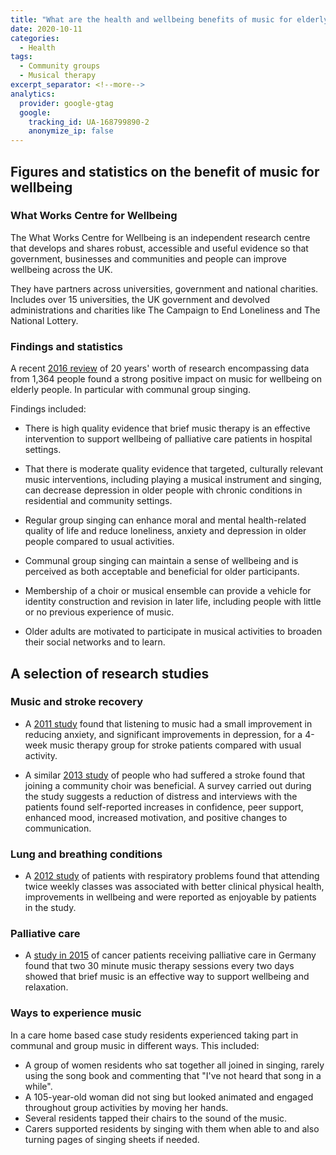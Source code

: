 ```yaml
---
title: "What are the health and wellbeing benefits of music for elderly people?"
date: 2020-10-11
categories:
  - Health
tags:
  - Community groups
  - Musical therapy
excerpt_separator: <!--more-->
analytics:
  provider: google-gtag
  google:
    tracking_id: UA-168799890-2
    anonymize_ip: false
---
```


## Figures and statistics on the benefit of music for wellbeing

### What Works Centre for Wellbeing

The What Works Centre for Wellbeing is an independent research centre that develops and shares robust, accessible and useful evidence so that government, businesses and communities and people can improve wellbeing across the UK.

They have partners across universities, government and national charities. Includes over 15 universities, the UK government and devolved administrations and charities like The Campaign to End Loneliness and The National Lottery.

### Findings and statistics

A recent [2016 review](https://whatworkswellbeing.org/resources/music-singing-and-wellbeing/) of 20 years' worth of research encompassing data from 1,364 people found a strong positive impact on music for wellbeing on elderly people. In particular with communal group singing.

Findings included:

* There is high quality evidence that brief music therapy is an effective intervention to support wellbeing of palliative care patients in hospital settings.

* That there is moderate quality evidence that targeted, culturally relevant music interventions, including playing a musical instrument and singing, can decrease depression in older people with chronic conditions in residential and community settings.

* Regular group singing can enhance moral and mental health-related quality of life and reduce loneliness, anxiety and depression in older people compared to usual activities.

* Communal group singing can maintain a sense of wellbeing and is perceived as both acceptable and beneficial for older participants.

* Membership of a choir or musical ensemble can provide a vehicle for identity construction and revision in later life, including people with little or no previous experience of music.

* Older adults are motivated to participate in musical activities to broaden their social networks and to learn.

## A selection of research studies

### Music and stroke recovery

* A [2011 study](https://pubmed.ncbi.nlm.nih.gov/22028163/) found that listening to music had a small improvement in reducing anxiety, and significant improvements in depression, for a 4-week music therapy group for stroke patients compared with usual activity.

* A similar [2013 study](https://content.iospress.com/articles/neurorehabilitation/nre916) of people who had suffered a stroke found that joining a community choir was beneficial. A survey carried out during the study suggests a reduction of distress and interviews with the patients found self-reported increases in confidence, peer support, enhanced mood, increased motivation, and positive changes to communication.

### Lung and breathing conditions

* A [2012 study](https://bmcpulmmed.biomedcentral.com/articles/10.1186/1471-2466-12-69) of patients with respiratory problems found that attending twice weekly classes was associated with better clinical physical health, improvements in wellbeing and were reported as enjoyable by patients in the study.

### Palliative care

* A [study in 2015](https://www.aerzteblatt.de/int/archive/article/172984) of cancer patients receiving palliative care in Germany found that two 30 minute music therapy sessions every two days showed that brief music is an effective way to support wellbeing and relaxation.

### Ways to experience music

In a care home based case study residents experienced taking part in communal and group music in different ways. This included:

- A group of women residents who sat together all joined in singing, rarely using the song book and commenting that "I've not heard that song in a while".
- A 105-year-old woman did not sing but looked animated and engaged throughout group activities by moving her hands.
- Several residents tapped their chairs to the sound of the music.
- Carers supported residents by singing with them when able to and also turning pages of singing sheets if needed.
